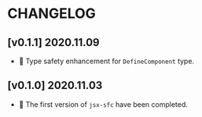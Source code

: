 # CHANGELOG

## [v0.1.1] 2020.11.09

- 🌟 Type safety enhancement for `DefineComponent` type.

## [v0.1.0] 2020.11.03

- 🌟 The first version of `jsx-sfc` have been completed.
